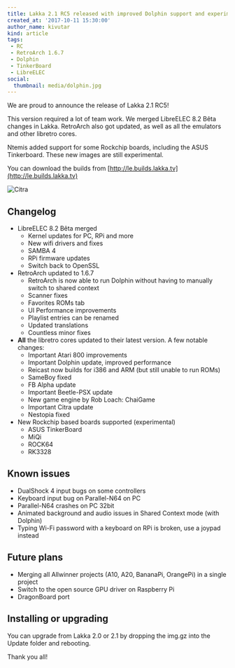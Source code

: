 ```yaml
---
title: Lakka 2.1 RC5 released with improved Dolphin support and experimental ASUS TinkerBoard support
created_at: '2017-10-11 15:30:00'
author_name: kivutar
kind: article
tags:
 - RC
 - RetroArch 1.6.7
 - Dolphin
 - TinkerBoard
 - LibreELEC
social:
  thumbnail: media/dolphin.jpg
---
```


We are proud to announce the release of Lakka 2.1 RC5!

This version required a lot of team work. We merged LibreELEC 8.2 Bêta changes in Lakka. RetroArch also got updated, as well as all the emulators and other libretro cores.

Ntemis added support for some Rockchip boards, including the ASUS Tinkerboard. These new images are still experimental.

You can download the builds from [http://le.builds.lakka.tv](http://le.builds.lakka.tv)

![Citra](media/dolphin.jpg)

## Changelog

 - LibreELEC 8.2 Bêta merged
   - Kernel updates for PC, RPi and more
   - New wifi drivers and fixes
   - SAMBA 4
   - RPi firmware updates
   - Switch back to OpenSSL
 - RetroArch updated to 1.6.7
   - RetroArch is now able to run Dolphin without having to manually switch to shared context
   - Scanner fixes
   - Favorites ROMs tab
   - UI Performance improvements
   - Playlist entries can be renamed
   - Updated translations
   - Countless minor fixes
 - **All** the libretro cores updated to their latest version. A few notable changes:
   - Important Atari 800 improvements
   - Important Dolphin update, improved performance
   - Reicast now builds for i386 and ARM (but still unable to run ROMs)
   - SameBoy fixed
   - FB Alpha update
   - Important Beetle-PSX update
   - New game engine by Rob Loach: ChaiGame
   - Important Citra update
   - Nestopia fixed
 - New Rockchip based boards supported (experimental)
   - ASUS TinkerBoard
   - MiQi
   - ROCK64
   - RK3328

## Known issues

 - DualShock 4 input bugs on some controllers
 - Keyboard input bug on Parallel-N64 on PC
 - Parallel-N64 crashes on PC 32bit
 - Animated background and audio issues in Shared Context mode (with Dolphin)
 - Typing Wi-Fi password with a keyboard on RPi is broken, use a joypad instead

## Future plans

 - Merging all Allwinner projects (A10, A20, BananaPi, OrangePi) in a single project
 - Switch to the open source GPU driver on Raspberry Pi
 - DragonBoard port

## Installing or upgrading

You can upgrade from Lakka 2.0 or 2.1 by dropping the img.gz into the Update folder and rebooting.

Thank you all!
